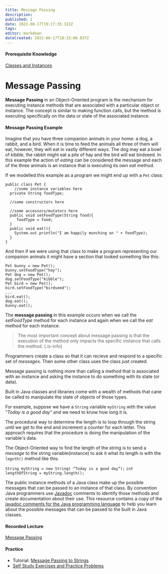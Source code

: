 ```yaml
---
title: Message Passing
description: 
published: 1
date: 2022-08-17T19:17:35.322Z
tags: 
editor: markdown
dateCreated: 2022-08-17T18:15:06.037Z
---
```


#### Prerequisite Knowledge
[Classes and Instances](/ooConcepts/classes)

# Message Passing

**Message Passing** in an Object-Oriented program is the mechanism for executing instance methods that are associated with a particular object or instance.    The concept is similar to making function calls, but the method is executing specifically on the data or state of the associated instance.

#### Message Passing Example
Imagine that you have three companion animals in your home: a dog, a rabbit, and a bird.    When it is time to feed the animals all three of them will eat, however, they will eat in vastly different ways.   The dog may eat a bowl of kibble, the rabbit might eat a pile of hay and the bird will eat birdseed.  In this example the action of *eating* can be considered the message and each of the three animals is an instance that is executing its own *eat* method.

If we modelled this example as a program we might end up with a `Pet` class:

```
public class Pet {
	//some instance variables here
  private String foodType;
  
  //some constructors here
  
  //some accessors/mutators here
  public void setFoodType(String food){
     foodType = food;
  }
  public void eat(){
  	System.out.println("I am happily munching on " + foodType);
  }
}
```
And then if we were using that class to make a program representing our companion animals it might have a section that looked something like this:

```
Pet bunny = new Pet();
bunny.setFoodType("hay");
Pet dog = new Pet();
dog.setFoodType("kibble");
Pet bird = new Pet();
bird.setFoodType("birdseed");
...
bird.eat();
dog.eat();
bunny.eat();
```
The **message passing** in this example occurs when we call the *setFoodType* method for each instance and again when we call the *eat* method for each instance.  

> The most important concept about message passing is that the execution of the method only impacts the specific instance that calls the method.
{.is-info}


Programmers create a class so that it can recieve and respond to a specific set of *messages*. Then some other class uses the class just created.

Message passing is nothing more than calling a method that is associated with an instance and asking the instance to do something with its state (or data).

Built in Java classes and libraries come with a wealth of methods that cane be called to manipulate the state of objects of those types.  

For example, suppose we have a `String` variable `myString` with the value *"Today is a good day"* and we need to know how long it is. 

The procedural way to determine the length is to loop through the string until we get to the end and increment a counter for each letter. This approach requires that the procedure is doing the manipulation of the variable's data.
  
The Object-Oriented way to find the length of the string is to send a *message* to the string variable(instance) to ask it what its length is with the `legnth()` method like this:

`String myString = new String( “Today is a good day”);`
`int lengthOfString = myString.length();`

The public instance methods of a Java class make up the possible messages that can be passed to an instance of that class.  By convention Java programmers use [Javadoc](/tools/javadocs) comments to identify those methods and create documentation about their use.   This resource contains a copy of the [javadoc comments for the Java programming language](http://localhost:8000/docs/api/index.html) to help you learn about the possible messages that can be passed to the built in Java classes.

#### Recorded Lecture
[Message Passing](http://localhost:8000/lectures/ooConcepts/MessagePassing/)
#### Practice 
 - Tutorial: [Message Passing to Strings](http://localhost:8888/lab/tree/tutorials/ooConcepts/messagePassing.ipynb) 
- [Self Study Exercises and Practice Problems](/practiceActivities/ooConcepts/messagePassing)  